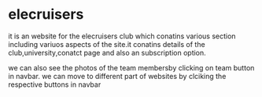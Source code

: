 # elecruisers

it is an website for the elecruisers club which conatins various section including variuos aspects of the  site.it conatins details of the club,university,conatct page and also an subscription option.

we can also see the photos of the team membersby clicking on team button in navbar.
we can move to different part of websites by clciking the respective buttons in navbar
